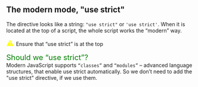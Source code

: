 ## The modern mode, "use strict"

 The directive looks like a string: ```"use strict"``` or ```'use strict'```. When it is located at the top of a script, the whole script works the “modern” way.

 <span style="color:yellow; font-size: 20px"> ⚠ </span> Ensure that “use strict” is at the top

<span style="color:green; font-size: 20px"> Should we “use strict”?  </span>  
Modern JavaScript supports ``“classes”`` and ``“modules”`` – advanced language structures, that enable use strict automatically. So we don’t need to add the "use strict" directive, if we use them.